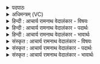 <details><summary>पदपाठः</summary>

उ꣣त꣢। स꣡खा꣢꣯। स। खा꣣। असि। अश्वि꣡नोः꣢꣯। उ꣣त꣢। मा꣣ता꣢। ग꣡वा꣢꣯म्। अ꣣सि। उ꣣त꣢। उ꣣षः। व꣡स्वः꣢꣯। ई꣣शिषे। १७२७।
</details>

<details><summary>अधिमन्त्रम् (VC)</summary>

- उषाः
- वामदेवो गौतमः
- गायत्री
- षड्जः
</details>

<details><summary>हिन्दी : आचार्य रामनाथ वेदालंकार - विषयः</summary>

आगे फिर प्राकृतिक और दिव्य उषा वर्णित है।
</details>

<details><summary>हिन्दी : आचार्य रामनाथ वेदालंकार - पदार्थः</summary>

पदार्थान्वयभाषाः -  प्रथम—प्राकृतिक उषा के पक्ष में। (उत) और, हे (उषः) उषा ! तू (अश्विनोः) द्यावापृथिवी की (सखा) सहचरी (असि) है (उत) और (गवाम्) किरणों की (माता) माता (असि) है। (उत) और, तू (वस्वः) प्रकाशरूप धन की (ईशिषे) अधीश्वरी है ॥ द्वितीय—दिव्य उषा के पक्ष में। (उत) और, हे (उषः) उषा के समान वर्तमान ऋतम्भरा प्रज्ञा ! तू (अश्विनोः) योगी के आत्मा और मन की (सखा) सहचरी (असि) है, (उत) और (गवाम्) ईश्वरीय प्रकाशों की (माता) माता (असि) है। (उत) और तू (वस्वः) योग-समाधि रूप धन की (ईशिषे) अधिष्ठात्री है ॥३॥ यहाँ श्लेष अलङ्कार है ॥३॥
</details>

<details><summary>हिन्दी : आचार्य रामनाथ वेदालंकार - भावार्थः</summary>

भावार्थभाषाः -  जैसे प्राकृतिक उषा द्यावापृथिवी में व्याप्त होकर ज्योतिरूप धन से सबको धनवान् कर देती है,वैसे ही योगमार्ग में ऋतम्भरा प्रज्ञा आत्मा और मन में व्याप्त होकर योगसिद्धियों के धन से योगियों को कृतार्थ करती है ॥३॥
</details>

<details><summary>संस्कृत : आचार्य रामनाथ वेदालंकार - विषयः</summary>

अथ पुनरपि प्राकृतिकीं दिव्यां चोषसं वर्णयति।
</details>

<details><summary>संस्कृत : आचार्य रामनाथ वेदालंकार - पदार्थः</summary>

पदार्थान्वयभाषाः -  प्रथमः—प्राकृतिक्या उषसः पक्षे। (उत) अथ, हे (उषः) प्रभातकान्ते ! त्वम् (अश्विनोः) द्यावापृथिव्योः (सखा) सहचारिणी (असि) वर्तसे, (उत) अपि च (गवाम्) किरणानाम् (माता) जननी (असि) वर्तसे। (उत) अपि च, त्वम् (वस्वः) प्रकाशरूपस्य धनस्य (ईशिषे) अधीश्वरी विद्यसे ॥ द्वितीयः—दिव्याया उषसः पक्षे। (उत) अथापि, हे (उषः) उषर्वद् विद्यमाने ऋतम्भरे प्रज्ञे त्वम् (अश्विनोः) योगिनः आत्ममनसोः (सखा) सहचारिणी (असि) विद्यसे, (उत) अपि च (गवाम्) ईश्वरीयप्रकाशानाम् (माता) जननी (असि) विद्यसे। (उत) अपि च, त्वम् (वस्वः) योगसमाधिरूपस्य धनस्य (ईशिषे) अधिष्ठात्री वर्तसे ॥३॥२ अत्र श्लेषालङ्कारः ॥३॥
</details>

<details><summary>संस्कृत : आचार्य रामनाथ वेदालंकार - भावार्थः</summary>

भावार्थभाषाः -  यथा प्राकृतिक्युषा द्यावापृथिव्यावभिव्याप्य ज्योतिर्धनेन सर्वान् धनवतः करोति तथैव योगमार्गे ऋतम्भरा प्रज्ञाऽऽत्ममनसी अभिव्याप्य योगसिद्धिधनेन योगिनः कृतार्थयति ॥३॥
</details>